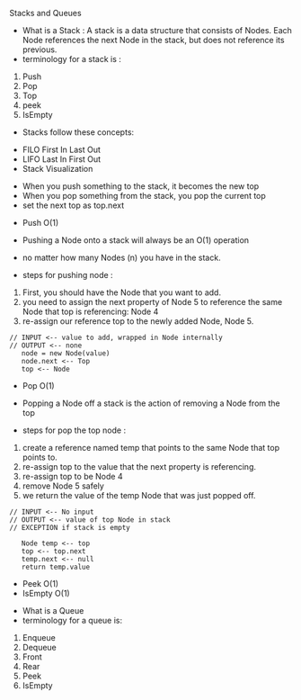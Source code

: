 Stacks and Queues
* What is a Stack : A stack is a data structure that consists of Nodes. Each Node references the next Node in the stack, but does not reference its previous.
* terminology for a stack is :
1. Push 
2. Pop 
3. Top
4. peek
5. IsEmpty

* Stacks follow these concepts:
- FILO  First In Last Out
- LIFO  Last In First Out
- Stack Visualization 
* When you push something to the stack, it becomes the new top
* When you pop something from the stack, you pop the current top
* set the next top as top.next
- Push O(1) 
* Pushing a Node onto a stack will always be an O(1) operation
* no matter how many Nodes (n) you have in the stack.

* steps for pushing node :
1. First, you should have the Node that you want to add.
2.  you need to assign the next property of Node 5 to reference the same Node that top is referencing: Node 4
3. re-assign our reference top to the newly added Node, Node 5.
```ALOGORITHM push(value)
// INPUT <-- value to add, wrapped in Node internally
// OUTPUT <-- none
   node = new Node(value)
   node.next <-- Top
   top <-- Node
```
- Pop O(1)
* Popping a Node off a stack is the action of removing a Node from the top

* steps for pop the top node :
1. create a reference named temp that points to the same Node that top points to.
2. re-assign top to the value that the next property is referencing.
3. re-assign top to be Node 4
4. remove Node 5 safely
5. we return the value of the temp Node that was just popped off.

```ALGORITHM pop()
// INPUT <-- No input
// OUTPUT <-- value of top Node in stack
// EXCEPTION if stack is empty

   Node temp <-- top
   top <-- top.next
   temp.next <-- null
   return temp.value
```
- Peek O(1)
- IsEmpty O(1)

* What is a Queue
* terminology for a queue is:
1. Enqueue
2. Dequeue
3. Front
4. Rear
5. Peek
6. IsEmpty


































